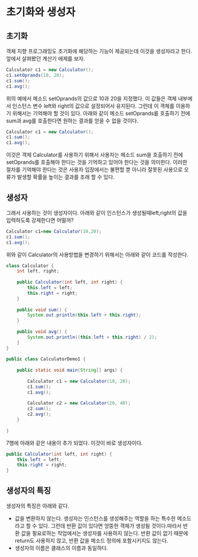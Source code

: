 # 초기화와 생성자

## 초기화

객체 지향 프로그래밍도 초기화에 해당하는 기능이 제공되는데 이것을 생성자라고 한다. 앞에서 살펴봤던 계산기 에제를 보자.

```java
Calculator c1 = new Calculator();
c1.setOprands(10, 20);
c1.sum();       
c1.avg(); 
```

위의 예에서 메소드 setOprands의 값으로 10과 20을 지정했다. 이 값들은 객체 내부에서 인스턴스 변수 left와 right의 값으로 설정되어서 유지된다. 그런데 이 객체를 이용하기 위해서는 기억해야 할 것이 있다. 아래와 같이 메소드 setOprands를 호출하기 전에 sum과 avg를 호출한다면 원하는 결과를 얻을 수 없을 것이다.

```java
Calculator c1 = new Calculator();
c1.sum();       
c1.avg();
```

이것은 객체 Calculator를 사용하기 위해서 사용자는 메소드 sum을 호출하기 전에 setOprands를 호출해야 한다는 것을 기억하고 있어야 한다는 것을 의미한다. 이러한 절차를 기억해야 한다는 것은 사용자 입장에서는 불편할 뿐 아니라 잘못된 사용으로 오류가 발생할 확률을 높이는 결과를 초래 할 수 있다.

## 생성자

그래서 사용하는 것이 생성자이다. 아래와 같이 인스턴스가 생성될때left,right의 값을 입력하도록 강제한다면 어떨까?

```java
Calculator c1=new Calculator(10,20);
c1.sum();
c1.avg();
```

위와 같이 Calculator의 사용방법을 변경하기 위해서는 아래와 같이 코드를 작성한다.

```java
class Calculator {
    int left, right;
 
    public Calculator(int left, int right) {
        this.left = left;
        this.right = right;
    }
 
    public void sum() {
        System.out.println(this.left + this.right);
    }
 
    public void avg() {
        System.out.println((this.left + this.right) / 2);
    }
}
 
public class CalculatorDemo1 {
 
    public static void main(String[] args) {
 
        Calculator c1 = new Calculator(10, 20);
        c1.sum();
        c1.avg();
 
        Calculator c2 = new Calculator(20, 40);
        c2.sum();
        c2.avg();
    }
 
}
```

7행에 아래와 같은 내용이 추가 되었다. 이것이 바로 생성자이다.

```java
public Calculator(int left, int right) {
    this.left = left;
    this.right = right;
}
```

## 생성자의 특징

생성자의 특징은 아래와 같다.

- 값을 변환하지 않는다.
생성자는 인스턴스를 생성해주는 역할을 하는 특수한 메소드라고 할 수 있다. 그런데 반환 값이 있다면 엉뚱한 객체가 생성될 것이다.따라서 반환 값을 필요로하는 작업에서는 생성자를 사용하지 않는다. 반환 값이 없기 때문에 return도 사용하지 않고, 반환 값을 메소드 정의에 포함시키지도 않는다.
- 생성자의 이름은 클래스의 이름과 동일하다.
